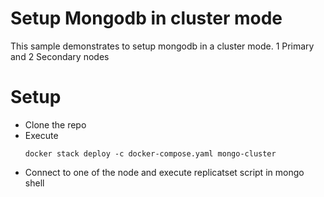 # Setup Mongodb in cluster mode
This sample demonstrates to setup mongodb in a cluster mode. 1 Primary and 2 Secondary nodes


# Setup
* Clone the repo
* Execute
    ```
    docker stack deploy -c docker-compose.yaml mongo-cluster
    ```
* Connect to one of the node and execute replicatset script in mongo shell
